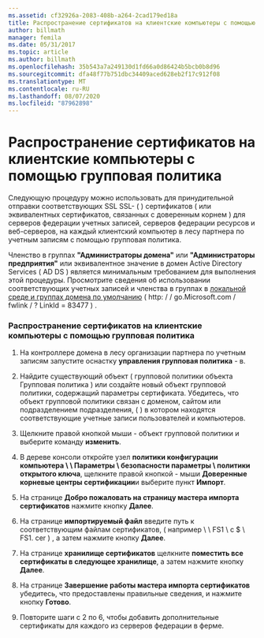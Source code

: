 ```yaml
---
ms.assetid: cf32926a-2083-408b-a264-2cad179ed18a
title: Распространение сертификатов на клиентские компьютеры с помощью групповая политика
author: billmath
manager: femila
ms.date: 05/31/2017
ms.topic: article
ms.author: billmath
ms.openlocfilehash: 35b543a7a249130d1fd66a0d86424b5bcb0b8d96
ms.sourcegitcommit: dfa48f77b751dbc34409aced628eb2f17c912f08
ms.translationtype: MT
ms.contentlocale: ru-RU
ms.lasthandoff: 08/07/2020
ms.locfileid: "87962898"
---
```

# <a name="distribute-certificates-to-client-computers-by-using-group-policy"></a>Распространение сертификатов на клиентские компьютеры с помощью групповая политика


Следующую процедуру можно использовать для принудительной отправки соответствующих SSL SSL- \( \) сертификатов \( или эквивалентных сертификатов, связанных с доверенным корнем \) для серверов федерации учетных записей, серверов федерации ресурсов и веб-серверов, на каждый клиентский компьютер в лесу партнера по учетным записям с помощью групповая политика.

Членство в группах **"Администраторы домена"** или **"Администраторы предприятия"** или эквивалентное значение в домен Active Directory Services \( AD DS \) является минимальным требованием для выполнения этой процедуры.  Просмотрите сведения об использовании соответствующих учетных записей и членства в группах в [локальной среде и группах домена по умолчанию](https://go.microsoft.com/fwlink/?LinkId=83477) \( http: \/ \/ go.Microsoft.com \/ fwlink \/ ? LinkId \= 83477 \) .

### <a name="to-distribute-certificates-to-client-computers-by-using-group-policy"></a>Распространение сертификатов на клиентские компьютеры с помощью групповая политика

1.  На контроллере домена в лесу организации партнера по учетным записям запустите оснастку **управления групповая политика** \- в.

2.  Найдите существующий объект \( групповой политики объекта Групповая политика \) или создайте новый объект групповой политики, содержащий параметры сертификата. Убедитесь, что объект групповой политики связан с доменом, сайтом или подразделением подразделения, \( \) в котором находятся соответствующие учетные записи пользователей и компьютеров.

3.  Щелкните правой кнопкой мыши \- объект групповой политики и выберите команду **изменить**.

4.  В дереве консоли откройте узел **политики конфигурации компьютера \\ \\ Параметры \\ безопасности параметры \\ политики открытого ключа**, щелкните правой кнопкой \- мыши **Доверенные корневые центры сертификации**и выберите пункт **Импорт**.

5.  На странице **Добро пожаловать на страницу мастера импорта сертификатов** нажмите кнопку **Далее**.

6.  На странице **импортируемый файл** введите путь к соответствующим файлам сертификатов, \( например \\ \\ FS1 \\ c $ \\ FS1. cer \) , а затем нажмите кнопку **Далее**.

7.  На странице **хранилище сертификатов** щелкните **поместить все сертификаты в следующее хранилище**, а затем нажмите кнопку **Далее**.

8.  На странице **Завершение работы мастера импорта сертификатов** убедитесь, что предоставлены правильные сведения, и нажмите кнопку **Готово**.

9. Повторите шаги с 2 по 6, чтобы добавить дополнительные сертификаты для каждого из серверов федерации в ферме.
